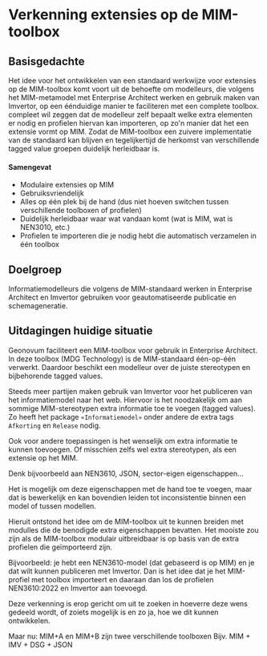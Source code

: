# Verkenning extensies op de MIM-toolbox

## Basisgedachte
Het idee voor het ontwikkelen van een standaard werkwijze voor extensies op de MIM-toolbox komt voort uit de behoefte om modelleurs, die volgens het MIM-metamodel met Enterprise Architect werken en gebruik maken van Imvertor, op een éénduidige manier te faciliteren met een complete toolbox. 
compleet wil zeggen dat de modelleur zelf bepaalt welke extra elementen er nodig en profielen hiervan kan importeren, op zo'n manier dat het een extensie vormt op MIM. Zodat de MIM-toolbox een zuivere implementatie van de standaard kan blijven en tegelijkertijd de herkomst van verschillende tagged value groepen duidelijk herleidbaar is.

#### Samengevat

 - Modulaire extensies op MIM
 - Gebruiksvriendelijk
 - Alles op één plek bij de hand (dus niet hoeven switchen tussen verschillende toolboxen of profielen)
 - Duidelijk herleidbaar waar wat vandaan komt (wat is MIM, wat is NEN3010, etc.)
 - Profielen te importeren die je nodig hebt die automatisch verzamelen in één toolbox

## Doelgroep

Informatiemodelleurs die volgens de MIM-standaard werken in Enterprise Architect en Imvertor gebruiken voor geautomatiseerde publicatie en schemageneratie.

## Uitdagingen huidige situatie

Geonovum faciliteert een MIM-toolbox voor gebruik in Enterprise Architect. In deze toolbox (MDG Technology) is de MIM-standaard één-op-één verwerkt. Daardoor beschikt een modelleur over de juiste stereotypen en bijbehorende tagged values.

Steeds meer partijen maken gebruik van Imvertor voor het publiceren van het informatiemodel naar het web. Hiervoor is het noodzakelijk om aan sommige MIM-stereotypen extra informatie toe te voegen (tagged values). Zo heeft het package `«Informatiemodel»` onder andere de extra tags `Afkorting` en `Release` nodig.

Ook voor andere toepassingen is het wenselijk om extra informatie te kunnen toevoegen. Of misschien zelfs wel extra stereotypen, als een extensie op het MIM. 

Denk bijvoorbeeld aan NEN3610, JSON, sector-eigen eigenschappen... 

Het is mogelijk om deze eigenschappen met de hand toe te voegen, maar dat is bewerkelijk en kan bovendien leiden tot inconsistentie binnen een model of tussen modellen. 

Hieruit ontstond het idee om de MIM-toolbox uit te kunnen breiden met modulles die de benodigde extra eigenschappen bevatten. Het mooiste zou zijn als de MIM-toolbox modulair uitbreidbaar is op basis van de extra profielen die geïmporteerd zijn.

Bijvoorbeeld: je hebt een NEN3610-model (dat gebaseerd is op MIM) en je dat wilt kunnen publiceren met Imvertor. Dan is het idee dat je het MIM-profiel met toolbox importeert en daaraan dan los de profielen NEN3610:2022 en Imvertor aan toevoegd. 

Deze verkenning is erop gericht om uit te zoeken in hoeverre deze wens gedeeld wordt, of zoiets mogelijk is en zo ja, hoe we dit kunnen ontwikkelen.

Maar nu: MIM+A en MIM+B zijn twee verschillende toolboxen
Bijv. MIM + IMV + DSG + JSON

